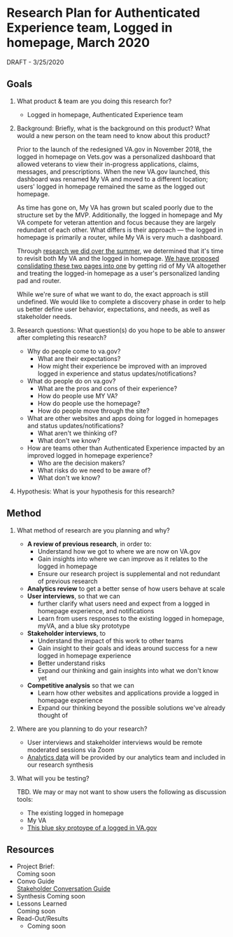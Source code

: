 # Research Plan for Authenticated Experience team, Logged in homepage, March 2020

DRAFT - 3/25/2020

## Goals	

1. What product & team are you doing this research for?	

   - Logged in homepage, Authenticated Experience team

2. Background: Briefly, what is the background on this product? What would a new person on the team need to know about this product? 	

   Prior to the launch of the redesigned VA.gov in November 2018, the logged in homepage on Vets.gov was a personalized dashboard that allowed veterans to view their in-progress applications, claims, messages, and prescriptions. When the new VA.gov launched, this dashboard was renamed My VA and moved to a different location; users' logged in homepage remained the same as the logged out homepage.

   As time has gone on, My VA has grown but scaled poorly due to the structure set by the MVP. Additionally, the logged in homepage and My VA compete for veteran attention and focus because they are largely redundant of each other. What differs is their approach — the logged in homepage is primarily a router, while My VA is very much a dashboard.

   Through [research we did over the summer](https://github.com/department-of-veterans-affairs/va.gov-team/blob/master/products/identity-personalization/personalization%202.0/discovery-research/dashboard-interviews/research-summary.md), we determined that it's time to revisit both My VA and the logged in homepage. [We have proposed conslidating these two pages into one](https://github.com/department-of-veterans-affairs/va.gov-team/blob/master/products/identity-personalization/personalization%202.0/discovery-research/README.md#key-takeaway-we-need-to-revisit-our-my-va-logged-in-homepage-approach) by getting rid of My VA altogether and treating the logged-in homepage as a user's personalized landing pad and router. 

   While we're sure of what we want to do, the exact approach is still undefined. We would like to complete a discovery phase in order to help us better define user behavior, expectations, and needs, as well as stakeholder needs.

3. Research questions: What question(s) do you hope to be able to answer after completing this research? 

   - Why do people come to va.gov?
     - What are their expectations?
     - How might their experience be improved with an improved logged in experience and status updates/notifications?
   - What do people do on va.gov?
     - What are the pros and cons of their experience?
     - How do people use MY VA?
     - How do people use the homepage?
     - How do people move through the site?
   - What are other websites and apps doing for logged in homepages and status updates/notifications?
     - What aren't we thinking of?
     - What don't we know?
   - How are teams other than Authenticated Experience impacted by an improved logged in homepage experience? 
     - Who are the decision makers?
     - What risks do we need to be aware of?
     - What don't we know?

4. Hypothesis: What is your hypothesis for this research? 	

## Method	

1. What method of research are you planning and why? 	

   - **A review of previous research**, in order to: 
     - Understand how we got to where we are now on VA.gov
     - Gain insights into where we can improve as it relates to the logged in homepage
     - Ensure our research project is supplemental and not redundant of previous research
   - **Analytics review** to get a better sense of how users behave at scale
   - **User interviews**, so that we can 
     - further clarify what users need and expect from a logged in homepage experience, and notifications
     - Learn from users responses to the existing logged in homepage, myVA, and a blue sky prototype
   - **Stakeholder interviews**, to 
     - Understand the impact of this work to other teams
     - Gain insight to their goals and ideas around success for a new logged in homepage experience
     - Better understand risks
     - Expand our thinking and gain insights into what we don't know yet
   - **Competitive analysis** so that we can 
     - Learn how other websites and applications provide a logged in homepage experience
     - Expand our thinking beyond the possible solutions we've already thought of

2. Where are you planning to do your research? 

   - User interviews and stakeholder interviews would be remote moderated sessions via Zoom
   - [Analytics data](https://github.com/department-of-veterans-affairs/va.gov-team/issues/6322) will be provided by our analytics team and included in our research synthesis

3. What will you be testing? 

   TBD. We may or may not want to show users the following as discussion tools:

   - The existing logged in homepage
   - My VA
   - [This blue sky protoype of a logged in VA.gov](https://vsateams.invisionapp.com/d/main?origin=v7#/projects/prototypes/13596891?scrollOffset=216)

## Resources	

- Project Brief: 	
  Coming soon
- Convo Guide	
  [Stakeholder Conversation Guide](https://github.com/department-of-veterans-affairs/va.gov-team/blob/master/products/identity-personalization/logged-in-homepage/2.0-redesign/discovery-and-research/conversation-guide-stakeholders.md)	
- Synthesis	
  Coming soon	
- Lessons Learned	
  Coming soon	
- Read-Out/Results	
  - Coming soon

